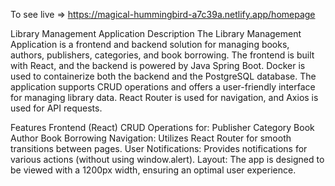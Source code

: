 To see live => https://magical-hummingbird-a7c39a.netlify.app/homepage 

Library Management Application
Description
The Library Management Application is a frontend and backend solution for managing books, authors, publishers, categories, and book borrowing. The frontend is built with React, and the backend is powered by Java Spring Boot. Docker is used to containerize both the backend and the PostgreSQL database. The application supports CRUD operations and offers a user-friendly interface for managing library data. React Router is used for navigation, and Axios is used for API requests.

Features
Frontend (React)
CRUD Operations for:
Publisher
Category
Book
Author
Book Borrowing
Navigation: Utilizes React Router for smooth transitions between pages.
User Notifications: Provides notifications for various actions (without using window.alert).
Layout: The app is designed to be viewed with a 1200px width, ensuring an optimal user experience.
